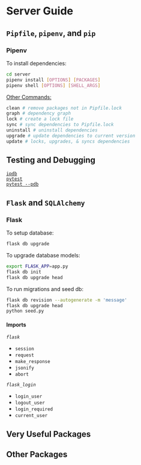 # Server Guide

## `Pipfile`, `pipenv`, and `pip`
### Pipenv
To install dependencies:
``` bash
cd server
pipenv install [OPTIONS] [PACKAGES]
pipenv shell [OPTIONS] [SHELL_ARGS]
```
[Other Commands:](https://pipenv.pypa.io/en/latest/cli.html#)
``` python
clean # remove packages not in Pipfile.lock
graph # dependency graph
lock # create a lock file
sync # sync dependencies to Pipfile.lock
uninstall # uninstall dependencies
upgrade # update dependencies to current version
update # locks, upgrades, & syncs dependencies
```

## Testing and Debugging
[`ipdb`](https://pypi.org/project/ipdb/#description)  
[`pytest`](https://docs.pytest.org/en/6.2.x/index.html)  
[`pytest --pdb`](https://docs.pytest.org/en/6.2.x/index.html)  

## `Flask` and `SQLAlchemy`

### Flask
To setup database:
``` bash
flask db upgrade
```
To upgrade database models:
``` bash
export FLASK_APP=app.py
flask db init
flask db upgrade head
```
To run migrations and seed db:
``` bash
flask db revision --autogenerate -m 'message'
flask db upgrade head
python seed.py
```
#### Imports
*`flask`*
- `session`
- `request`
- `make_response`
- `jsonify`
- `abort`

*`flask_login`*
- `login_user`
- `logout_user`
- `login_required`
- `current_user`

## Very Useful Packages

## Other Packages